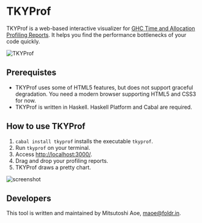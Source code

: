 TKYProf
========================

TKYProf is a web-based interactive visualizer for [GHC Time and Allocation Profiling Reports](http://www.haskell.org/ghc/dist/stable/docs/html/users_guide/prof-time-options.html). It helps you find the performance bottlenecks of your code quickly.

![TKYProf](http://cdn-ak.f.st-hatena.com/images/fotolife/m/maoe/20110816/20110816185419.png)

Prerequistes
------------------------

* TKYProf uses some of HTML5 features, but does not support graceful degradation. You need a modern browser supporting HTML5 and CSS3 for now.
* TKYProf is written in Haskell. Haskell Platform and Cabal are required.

How to use TKYProf
------------------------

1. `cabal install tkyprof` installs the executable `tkyprof`.
2. Run `tkyprof` on your terminal.
3. Access [http://localhost:3000/](http://localhost:3000/).
4. Drag and drop your profiling reports.
5. TKYProf draws a pretty chart.

![screenshot](http://cdn-ak.f.st-hatena.com/images/fotolife/m/maoe/20110817/20110817100841.png)

Developers
------------------------

This tool is written and maintained by Mitsutoshi Aoe, <maoe@foldr.in>.
